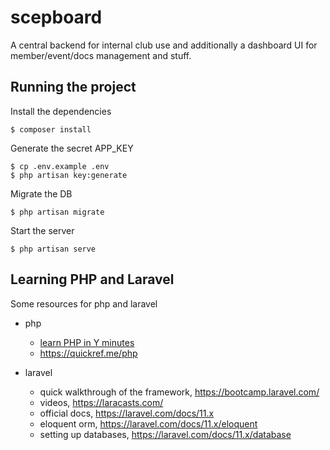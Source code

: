 # scepboard

A central backend for internal club use and additionally a dashboard UI for member/event/docs management and stuff.


## Running the project
Install the dependencies
```
$ composer install
```

Generate the secret APP_KEY
```
$ cp .env.example .env
$ php artisan key:generate
```

Migrate the DB
```
$ php artisan migrate
```

Start the server
```
$ php artisan serve
```


## Learning PHP and Laravel

Some resources for php and laravel
- php
    - [learn PHP in Y minutes](https://learnxinyminutes.com/docs/php/)
    - https://quickref.me/php

- laravel
    - quick walkthrough of the framework, https://bootcamp.laravel.com/
    - videos, https://laracasts.com/
    - official docs, https://laravel.com/docs/11.x
    - eloquent orm, https://laravel.com/docs/11.x/eloquent
    - setting up databases, https://laravel.com/docs/11.x/database
